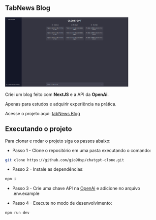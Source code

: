 ## TabNews Blog

<img src='./public/screenshot.png' self='center' width='400'><br />

Criei um blog feito com **NextJS** e a API da **OpenAi**.

Apenas para estudos e adquirir experiência na prática.

Acesse o projeto aqui: [tabNews Blog](https://tabnews-blog.vercel.app/)

## Executando o projeto

Para clonar e rodar o projeto siga os passos abaixo:

- Passo 1 - Clone o repositório em uma pasta executando o comando:

```bash
git clone https://github.com/gio98sp/chatgpt-clone.git
```

- Passo 2 - Instale as dependências:

```bash
npm i
```

- Passo 3 - Crie uma chave API na [OpenAi](https://openai.com/) e adicione no arquivo .env.example


- Passo 4 - Execute no modo de desenvolvimento:

```bash
npm run dev
```